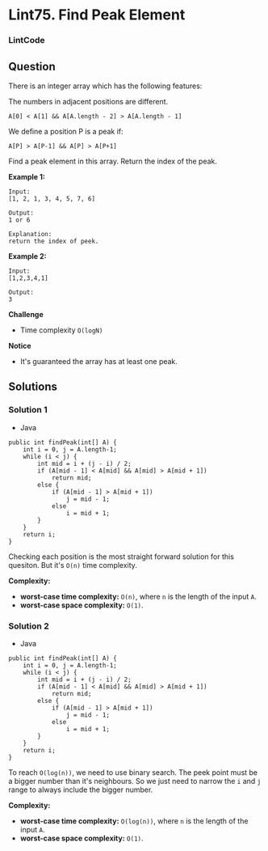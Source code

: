 # Lint75. Find Peak Element

### LintCode

## Question

There is an integer array which has the following features:

The numbers in adjacent positions are different.

`A[0] < A[1] && A[A.length - 2] > A[A.length - 1]`

We define a position P is a peak if:

`A[P] > A[P-1] && A[P] > A[P+1]`

Find a peak element in this array. Return the index of the peak.

**Example 1:**
```
Input:  
[1, 2, 1, 3, 4, 5, 7, 6]

Output:  
1 or 6

Explanation:
return the index of peek.
```

**Example 2:**
```
Input: 
[1,2,3,4,1]

Output:  
3
```

**Challenge**

* Time complexity `O(logN)`

**Notice**

* It's guaranteed the array has at least one peak.

## Solutions

### Solution 1

* Java
```
public int findPeak(int[] A) {
    int i = 0, j = A.length-1;
    while (i < j) {
        int mid = i + (j - i) / 2;
        if (A[mid - 1] < A[mid] && A[mid] > A[mid + 1])
            return mid;
        else {
            if (A[mid - 1] > A[mid + 1])
                j = mid - 1;
            else    
                i = mid + 1;
        }
    }
    return i;
}
```

Checking each position is the most straight forward solution for this quesiton. But it's `O(n)` time complexity.

**Complexity:**

* **worst-case time complexity:** `O(n)`, where `n` is the length of the input `A`.
* **worst-case space complexity:** `O(1)`.

### Solution 2

* Java
```
public int findPeak(int[] A) {
    int i = 0, j = A.length-1;
    while (i < j) {
        int mid = i + (j - i) / 2;
        if (A[mid - 1] < A[mid] && A[mid] > A[mid + 1])
            return mid;
        else {
            if (A[mid - 1] > A[mid + 1])
                j = mid - 1;
            else    
                i = mid + 1;
        }
    }
    return i;
}
```

To reach `O(log(n))`, we need to use binary search. The peek point must be a bigger number than it's neighbours. So we just need to narrow the `i` and `j` range to always include the bigger number.

**Complexity:**

* **worst-case time complexity:** `O(log(n))`, where `n` is the length of the input `A`.
* **worst-case space complexity:** `O(1)`.
